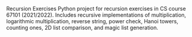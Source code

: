 
Recursion Exercises
Python project for recursion exercises in CS course 67101 (2021/2022). 
Includes recursive implementations of multiplication, logarithmic multiplication, reverse string, power check, Hanoi towers, counting ones, 2D list comparison, and magic list generation.
